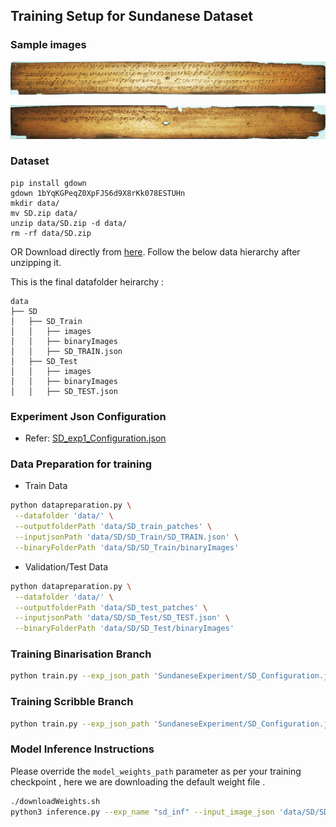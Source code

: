 ## Training Setup for Sundanese Dataset

### Sample images
![Sample sundanese 1](../assets/CB-3-18-90-7.jpg)

![Sample sundanese 2](../assets/CB-3-18-90-12.jpg)

### Dataset
```
pip install gdown
gdown 1bYqKGPeqZ0XpFJS6d9X8rKk078ESTUHn
mkdir data/
mv SD.zip data/
unzip data/SD.zip -d data/
rm -rf data/SD.zip
```
OR
Download directly from [here](https://drive.google.com/file/d/1bYqKGPeqZ0XpFJS6d9X8rKk078ESTUHn/view?usp=sharing). Follow the below data hierarchy after unzipping it.

This is the final datafolder heirarchy : 
```
data
├── SD
│   ├── SD_Train
│   │   ├── images
│   │   ├── binaryImages
│   │   ├── SD_TRAIN.json
│   ├── SD_Test
│   │   ├── images
│   │   ├── binaryImages
│   │   ├── SD_TEST.json

```

### Experiment Json Configuration
- Refer: [SD_exp1_Configuration.json](SD_exp1_Configuration.json)

### Data Preparation for training
- Train Data
```bash
python datapreparation.py \
 --datafolder 'data/' \
 --outputfolderPath 'data/SD_train_patches' \
 --inputjsonPath 'data/SD/SD_Train/SD_TRAIN.json' \
 --binaryFolderPath 'data/SD/SD_Train/binaryImages'
```
- Validation/Test Data
```bash
python datapreparation.py \
 --datafolder 'data/' \
 --outputfolderPath 'data/SD_test_patches' \
 --inputjsonPath 'data/SD/SD_Test/SD_TEST.json' \
 --binaryFolderPath 'data/SD/SD_Test/binaryImages'
```

### Training Binarisation Branch
```bash
python train.py --exp_json_path 'SundaneseExperiment/SD_Configuration.json' --mode 'train' --train_binary
```

### Training Scribble Branch
```bash
python train.py --exp_json_path 'SundaneseExperiment/SD_Configuration.json' --mode 'train' --train_scribble
```

### Model Inference Instructions

Please override the `model_weights_path` parameter as per your training checkpoint , here we are downloading 
the default weight file .

```bash
./downloadWeights.sh
python3 inference.py --exp_name "sd_inf" --input_image_json 'data/SD/SD_Test/SD_TEST.json' --output_image_folder './sd_output' --model_weights_path './weightsFolder/BKS.pt' 
```
